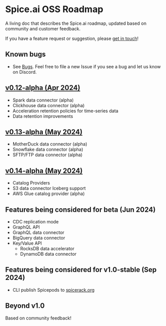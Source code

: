 # Spice.ai OSS Roadmap

A living doc that describes the Spice.ai roadmap, updated based on community and customer feedback.

If you have a feature request or suggestion, please [get in touch](https://github.com/spiceai/spiceai#community)!

## Known bugs

- See [Bugs](https://github.com/spiceai/spiceai/labels/bug). Feel free to file a new Issue if you see a bug and let us know on Discord.

## [v0.12-alpha (Apr 2024)](https://github.com/spiceai/spiceai/milestone/24)

- Spark data connector (alpha)
- Clickhouse data connector (alpha)
- Acceleration retention policies for time-series data
- Data retention improvements

## [v0.13-alpha (May 2024)](https://github.com/spiceai/spiceai/milestone/21)

- MotherDuck data connector (alpha)
- Snowflake data connector (alpha)
- SFTP/FTP data connector (alpha)

## [v0.14-alpha (May 2024)](https://github.com/spiceai/spiceai/milestone/22)

- Catalog Providers
- S3 data connector Iceberg support
- AWS Glue catalog provider (alpha)

## Features being considered for beta (Jun 2024)

- CDC replication mode
- GraphQL API
- GraphQL data connector
- BigQuery data connector
- Key/Value API
  - RocksDB data accelerator
  - DynamoDB data connector

## Features being considered for v1.0-stable (Sep 2024)

- CLI publish Spicepods to [spicerack.org](https://spicerack.org)

## Beyond v1.0

Based on community feedback!
